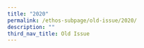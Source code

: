 ```yaml
---
title: "2020"
permalink: /ethos-subpage/old-issue/2020/
description: ""
third_nav_title: Old Issue
---
```

